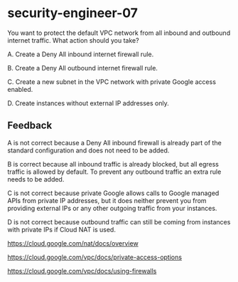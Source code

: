 # security-engineer-07

You want to protect the default VPC network from all inbound and outbound internet traffic. What action should you take?

A. Create a Deny All inbound internet firewall rule.

B. Create a Deny All outbound internet firewall rule.

C. Create a new subnet in the VPC network with private Google access enabled.

D. Create instances without external IP addresses only.

## Feedback

A is not correct because a Deny All inbound firewall is already part of the standard configuration and does not need to be added.

B is correct because all inbound traffic is already blocked, but all egress traffic is allowed by default. To prevent any outbound traffic an extra rule needs to be added.

C is not correct because private Google allows calls to Google managed APIs from private IP addresses, but it does neither prevent you from providing external IPs or any other outgoing traffic from your instances.

D is not correct because outbound traffic can still be coming from instances with private IPs if Cloud NAT is used.

https://cloud.google.com/nat/docs/overview

https://cloud.google.com/vpc/docs/private-access-options

https://cloud.google.com/vpc/docs/using-firewalls